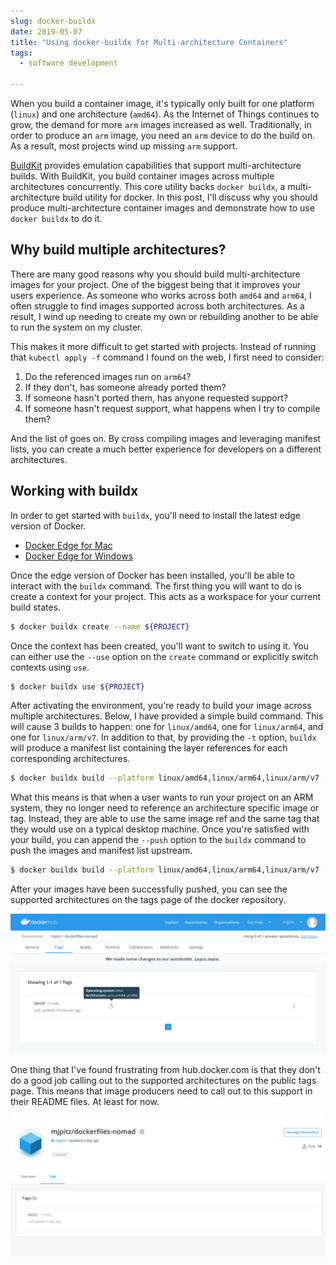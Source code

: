 ```yaml
---
slug: docker-buildx
date: 2019-05-07
title: "Using docker-buildx for Multi-architecture Containers"
tags:
  - software development

---
```


When you build a container image, it's typically only built for one platform (`linux`) and one architecture (`amd64`).
As the Internet of Things continues to grow, the demand for more `arm` images increased as well.
Traditionally, in order to produce an `arm` image, you need an `arm` device to do the build on.
As a result, most projects wind up missing `arm` support.

[BuildKit](https://github.com/moby/buildkit) provides emulation capabilities that support multi-architecture builds.
With BuildKit, you build container images across multiple architectures concurrently.
This core utility backs `docker buildx`, a multi-architecture build utility for docker.
In this post, I'll discuss why you should produce multi-architecture container images and demonstrate how to use `docker buildx` to do it.

<!--more-->

## Why build multiple architectures?

There are many good reasons why you should build multi-architecture images for your project.
One of the biggest being that it improves your users experience.
As someone who works across both `amd64` and `arm64`, I often struggle to find images supported across both architectures.
As a result, I wind up needing to create my own or rebuilding another to be able to run the system on my cluster.

This makes it more difficult to get started with projects.
Instead of running that `kubectl apply -f` command I found on the web, I first need to consider:

1. Do the referenced images run on `arm64`?
1. If they don't, has someone already ported them?
1. If someone hasn't ported them, has anyone requested support?
1. If someone hasn't request support, what happens when I try to compile them?

And the list of goes on.
By cross compiling images and leveraging manifest lists, you can create a much better experience for developers on a different architectures.

## Working with buildx

In order to get started with `buildx`, you'll need to install the latest edge version of Docker.

* [Docker Edge for Mac](https://docs.docker.com/docker-for-mac/edge-release-notes/)
* [Docker Edge for Windows](https://docs.docker.com/docker-for-windows/edge-release-notes/)

Once the edge version of Docker has been installed, you'll be able to interact with the `buildx` command.
The first thing you will want to do is create a context for your project.
This acts as a workspace for your current build states.

```bash
$ docker buildx create --name ${PROJECT}
```

Once the context has been created, you'll want to switch to using it.
You can either use the `--use` option on the `create` command or explicitly switch contexts using `use`.

```bash
$ docker buildx use ${PROJECT}
```

After activating the environment, you're ready to build your image across multiple architectures.
Below, I have provided a simple build command.
This will cause 3 builds to happen: one for `linux/amd64`, one for `linux/arm64`, and one for `linux/arm/v7`.
In addition to that, by providing the `-t` option, `buildx` will produce a manifest list containing the layer references for each corresponding architectures.

```bash
$ docker buildx build --platform linux/amd64,linux/arm64,linux/arm/v7 -t ${PROJECT}:${VERSION} .
```

What this means is that when a user wants to run your project on an ARM system, they no longer need to reference an architecture specific image or tag.
Instead, they are able to use the same image ref and the same tag that they would use on a typical desktop machine.
Once you're satisfied with your build, you can append the `--push` option to the `buildx` command to push the images and manifest list upstream.

```bash
$ docker buildx build --platform linux/amd64,linux/arm64,linux/arm/v7 -t ${PROJECT}:${VERSION} . --push
```

After your images have been successfully pushed, you can see the supported architectures on the tags page of the docker repository.

![multiarch-container-image.png](/img/multiarch-container-image.png)

One thing that I've found frustrating from hub.docker.com is that they don't do a good job calling out to the supported architectures on the public tags page.
This means that image producers need to call out to this support in their README files.
At least for now.

![multiarch-container-public.png](/img/multiarch-container-public.png)


